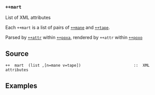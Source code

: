 ### `++mart`

List of XML attributes

Each `++mart` is a list of pairs of [`++mane`]() and
[`++tape`]().

Parsed by [`++attr`]() within [`++poxa`](), rendered by `++attr` within [`++poxo`]()

Source
------

    ++  mart  (list ,[n=mane v=tape])                       ::  XML attributes

Examples
--------


